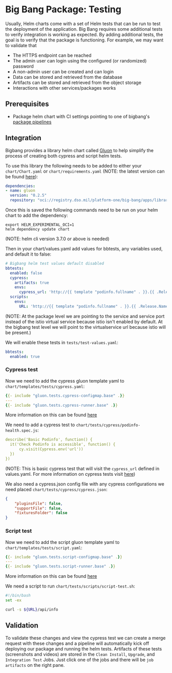 # Big Bang Package: Testing

Usually, Helm charts come with a set of Helm tests that can be run to test the deployment of the application.  Big Bang requires some additional tests to verify integration is working as expected.  By adding additional tests, the goal is to verify that the package is functioning.  For example, we may want to validate that

- The HTTPS endpoint can be reached
- The admin user can login using the configured (or randomized) password
- A non-admin user can be created and can login
- Data can be stored and retrieved from the database
- Artifacts can be stored and retrieved from the object storage
- Interactions with other services/packages works

## Prerequisites

- Package helm chart with CI settings pointing to one of bigbang's [package pipelines](https://repo1.dso.mil/platform-one/big-bang/bigbang/-/blob/ci-integration-doc/docs/developer/package-integration/package-integration-pipeline.md)

## Integration

Bigbang provides a library helm chart called [Gluon](https://repo1.dso.mil/platform-one/big-bang/apps/library-charts/gluon) to help simplify the process of creating both cypress and script helm tests.

To use this library the following needs to be added to either your `chart/Chart.yaml` or `chart/requirements.yaml` (NOTE: the latest version can be found [here](https://repo1.dso.mil/platform-one/big-bang/apps/library-charts/gluon/-/tags)):
```yaml
dependencies:
- name: gluon
  version: "0.2.5"
  repository: "oci://registry.dso.mil/platform-one/big-bang/apps/library-charts/gluon"
```
Once this is saved the following commands need to be run on your helm chart to add the dependency:
```
export HELM_EXPERIMENTAL_OCI=1
helm dependency update chart
```
(NOTE: helm cli version 3.7.0 or above is needed)

Then in your chart/values.yaml add values for bbtests, any variables used, and default it to false:
```yaml
# Bigbang helm test values default disabled
bbtests:
  enabled: false
  cypress:
    artifacts: true
    envs:
      cypress_url: 'http://{{ template "podinfo.fullname" . }}.{{ .Release.Namespace }}.svc.cluster.local:{{ .Values.service.externalPort }}'
  scripts:
    envs:
      URL: 'http://{{ template "podinfo.fullname" . }}.{{ .Release.Namespace }}.svc.cluster.local:{{ .Values.service.externalPort }}'
```
(NOTE: At the package level we are pointing to the service and service port instead of the istio virtual service because istio isn't enabled by default. At the bigbang test level we will point to the virtualservice url because istio will be present.)

We will enable these tests in `tests/test-values.yaml`:
```yaml
bbtests:
  enabled: true
```
### Cypress test
Now we need to add the cypress gluon template yaml to `chart/templates/tests/cypress.yaml`:
```yaml
{{- include "gluon.tests.cypress-configmap.base" .}}
---
{{- include "gluon.tests.cypress-runner.base" .}}
```
More information on this can be found [here](https://repo1.dso.mil/platform-one/big-bang/apps/library-charts/gluon/-/blob/master/docs/bb-tests.md)

We need to add a cypress test to `chart/tests/cypress/podinfo-health.spec.js`:
```yaml
describe('Basic Podinfo', function() {
  it('Check Podinfo is accessible', function() {
      cy.visit(Cypress.env('url'))
  })
})
```
(NOTE: This is basic cypress test that will visit the `cypress_url` defined in values.yaml. For more information on cypress tests visit [here](https://docs.cypress.io/guides/overview/why-cypress#In-a-nutshell))

We also need a cypress.json config file with any cypress configurations we need placed `chart/tests/cypress/cypress.json`:
```json
{
    "pluginsFile": false,
    "supportFile": false,
    "fixturesFolder": false
}  
```
### Script test
Now we need to add the script gluon template yaml to `chart/templates/tests/script.yaml`:
```yaml
{{- include "gluon.tests.script-configmap.base" .}}
---
{{- include "gluon.tests.script-runner.base" .}}
```
More information on this can be found [here](https://repo1.dso.mil/platform-one/big-bang/apps/library-charts/gluon/-/blob/master/docs/bb-tests.md)

We need a script to run `chart/tests/scripts/script-test.sh`:
```bash
#!/bin/bash
set -ex

curl -s ${URL}/api/info
```

## Validation

To validate these changes and view the cypress test we can create a merge request with these changes and a pipeline will automatically kick off deploying our package and running the helm tests. Artifacts of these tests (screenshots and videos) are stored in the `Clean Install`, `Upgrade`, and `Integration Test` Jobs. Just click one of the jobs and there will be `job artifacts` on the right pane.
